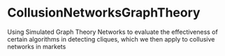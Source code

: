 # CollusionNetworksGraphTheory
Using Simulated Graph Theory Networks to evaluate the effectiveness of certain algorithms in detecting cliques, which we then apply to collusive networks in markets

